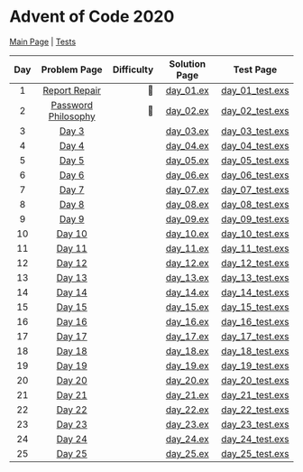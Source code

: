 # Advent of Code 2020

[Main Page](https://adventofcode.com/2020) | [Tests](/test/2020)

| Day |                        Problem Page                        | Difficulty |          Solution Page           |                   Test Page                   |
| :-: | :--------------------------------------------------------: | ---------: | :------------------------------: | :-------------------------------------------: |
|  1  |    [Report Repair](https://adventofcode.com/2020/day/1)    |    :star2: | [day_01.ex](/lib/2020/day_01.ex) | [day_01_test.exs](/test/2020/day_01_test.exs) |
|  2  | [Password Philosophy](https://adventofcode.com/2020/day/2) |    :star2: | [day_02.ex](/lib/2020/day_02.ex) | [day_02_test.exs](/test/2020/day_02_test.exs) |
|  3  |        [Day 3](https://adventofcode.com/2020/day/3)        |            | [day_03.ex](/lib/2020/day_03.ex) | [day_03_test.exs](/test/2020/day_03_test.exs) |
|  4  |        [Day 4](https://adventofcode.com/2020/day/4)        |            | [day_04.ex](/lib/2020/day_04.ex) | [day_04_test.exs](/test/2020/day_04_test.exs) |
|  5  |        [Day 5](https://adventofcode.com/2020/day/5)        |            | [day_05.ex](/lib/2020/day_05.ex) | [day_05_test.exs](/test/2020/day_05_test.exs) |
|  6  |        [Day 6](https://adventofcode.com/2020/day/6)        |            | [day_06.ex](/lib/2020/day_06.ex) | [day_06_test.exs](/test/2020/day_06_test.exs) |
|  7  |        [Day 7](https://adventofcode.com/2020/day/7)        |            | [day_07.ex](/lib/2020/day_07.ex) | [day_07_test.exs](/test/2020/day_07_test.exs) |
|  8  |        [Day 8](https://adventofcode.com/2020/day/8)        |            | [day_08.ex](/lib/2020/day_08.ex) | [day_08_test.exs](/test/2020/day_08_test.exs) |
|  9  |        [Day 9](https://adventofcode.com/2020/day/9)        |            | [day_09.ex](/lib/2020/day_09.ex) | [day_09_test.exs](/test/2020/day_09_test.exs) |
| 10  |       [Day 10](https://adventofcode.com/2020/day/10)       |            | [day_10.ex](/lib/2020/day_10.ex) | [day_10_test.exs](/test/2020/day_10_test.exs) |
| 11  |       [Day 11](https://adventofcode.com/2020/day/11)       |            | [day_11.ex](/lib/2020/day_11.ex) | [day_11_test.exs](/test/2020/day_11_test.exs) |
| 12  |       [Day 12](https://adventofcode.com/2020/day/12)       |            | [day_12.ex](/lib/2020/day_12.ex) | [day_12_test.exs](/test/2020/day_12_test.exs) |
| 13  |       [Day 13](https://adventofcode.com/2020/day/13)       |            | [day_13.ex](/lib/2020/day_13.ex) | [day_13_test.exs](/test/2020/day_13_test.exs) |
| 14  |       [Day 14](https://adventofcode.com/2020/day/14)       |            | [day_14.ex](/lib/2020/day_14.ex) | [day_14_test.exs](/test/2020/day_14_test.exs) |
| 15  |       [Day 15](https://adventofcode.com/2020/day/15)       |            | [day_15.ex](/lib/2020/day_15.ex) | [day_15_test.exs](/test/2020/day_15_test.exs) |
| 16  |       [Day 16](https://adventofcode.com/2020/day/16)       |            | [day_16.ex](/lib/2020/day_16.ex) | [day_16_test.exs](/test/2020/day_16_test.exs) |
| 17  |       [Day 17](https://adventofcode.com/2020/day/17)       |            | [day_17.ex](/lib/2020/day_17.ex) | [day_17_test.exs](/test/2020/day_17_test.exs) |
| 18  |       [Day 18](https://adventofcode.com/2020/day/18)       |            | [day_18.ex](/lib/2020/day_18.ex) | [day_18_test.exs](/test/2020/day_18_test.exs) |
| 19  |       [Day 19](https://adventofcode.com/2020/day/19)       |            | [day_19.ex](/lib/2020/day_19.ex) | [day_19_test.exs](/test/2020/day_19_test.exs) |
| 20  |       [Day 20](https://adventofcode.com/2020/day/20)       |            | [day_20.ex](/lib/2020/day_20.ex) | [day_20_test.exs](/test/2020/day_20_test.exs) |
| 21  |       [Day 21](https://adventofcode.com/2020/day/21)       |            | [day_21.ex](/lib/2020/day_21.ex) | [day_21_test.exs](/test/2020/day_21_test.exs) |
| 22  |       [Day 22](https://adventofcode.com/2020/day/22)       |            | [day_22.ex](/lib/2020/day_22.ex) | [day_22_test.exs](/test/2020/day_22_test.exs) |
| 23  |       [Day 23](https://adventofcode.com/2020/day/23)       |            | [day_23.ex](/lib/2020/day_23.ex) | [day_23_test.exs](/test/2020/day_23_test.exs) |
| 24  |       [Day 24](https://adventofcode.com/2020/day/24)       |            | [day_24.ex](/lib/2020/day_24.ex) | [day_24_test.exs](/test/2020/day_24_test.exs) |
| 25  |       [Day 25](https://adventofcode.com/2020/day/25)       |            | [day_25.ex](/lib/2020/day_25.ex) | [day_25_test.exs](/test/2020/day_25_test.exs) |
